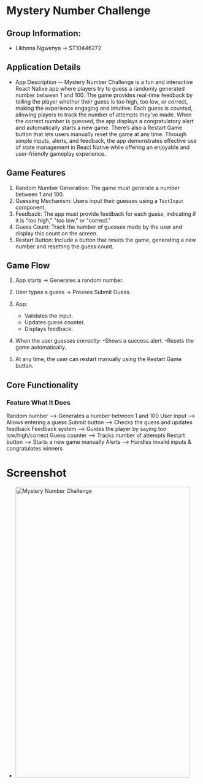 # Mystery Number Challenge

## Group Information:
- Likhona Ngwenya -> ST10446272

## Application Details
- App Description 
-- Mystery Number Challenge is a fun and interactive React Native app where players try to guess a randomly generated number between 1 and 100. The game provides real-time feedback by telling the player whether their guess is too high, too low, or correct, making the experience engaging and intuitive. Each guess is counted, allowing players to track the number of attempts they’ve made. When the correct number is guessed, the app displays a congratulatory alert and automatically starts a new game. There’s also a Restart Game button that lets users manually reset the game at any time. Through simple inputs, alerts, and feedback, the app demonstrates effective use of state management in React Native while offering an enjoyable and user-friendly gameplay experience.

## Game Features 
1. Random Number Generation: The game must generate a number between 1 and 100.
2. Guessing Mechanism: Users input their guesses using a `TextInput` component.
3. Feedback: The app must provide feedback for each guess, indicating if it is "too high," "too low," or "correct."
4. Guess Count: Track the number of guesses made by the user and display this count on the screen.
5. Restart Button: Include a button that resets the game, generating a new number and resetting the guess count. 

## Game Flow
1. App starts → Generates a random number.
2. User types a guess → Presses Submit Guess.
3. App:
	- Validates the input.
	- Updates guess counter.
	- Displays feedback.

4. When the user guesses correctly:
	-Shows a success alert.
	-Resets the game automatically.

5. At any time, the user can restart manually using the Restart Game button.


## Core Functionality
### Feature				      What It Does

Random number		--> 	Generates a number between 1 and 100
User input	-->		Allows entering a guess
Submit button		-->	Checks the guess and updates feedback
Feedback system		-->	Guides the player by saying too low/high/correct
Guess counter	-->		Tracks number of attempts
Restart button	-->		Starts a new game manually
Alerts	-->			Handles invalid inputs & congratulates winners

# Screenshot
- <img width="454" height="759" alt="Mystery Number Challenge" src="https://github.com/user-attachments/assets/477069b1-988e-4ec3-87d2-bc14d1473afc" />

